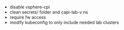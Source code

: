 
- disable vsphere-cpi
- clean secrets/ folder and capi-lab-v ns
- require fw access
- modify kubeconfig to only include needed lab clusters

